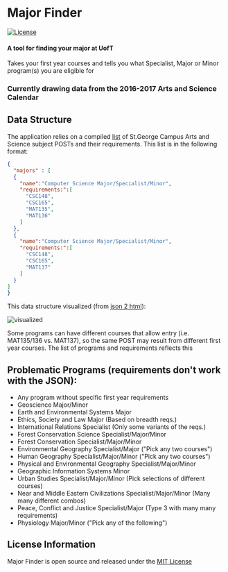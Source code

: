 # Major Finder

[![License](https://img.shields.io/badge/License-MIT-blue.svg)]()

#### A tool for finding your major at UofT

Takes your first year courses and tells you what Specialist, Major or Minor
program(s) you are eligible for

### Currently drawing data from the 2016-2017 Arts and Science Calendar

## Data Structure

The application relies on a compiled [list](https://raw.githubusercontent.com/patrickleweryharris/major-finder/master/majors.json) of St.George Campus Arts and Science subject POSTs and their requirements. This list is in the following format:

```json
{
  "majors" : [
  {
    "name":"Computer Science Major/Specialist/Minor",
    "requirements:":[
      "CSC148",
      "CSC165",
      "MAT135",
      "MAT136"
    ]
  },
  {
    "name":"Computer Science Major/Specialist/Minor",
    "requirements:":[
      "CSC148",
      "CSC165",
      "MAT137"
    ]
  }
]
}
```

This data structure visualized (from [json 2 html](http://json.bloople.net/)):

![visualized](https://raw.githubusercontent.com/patrickleweryharris/major-finder/master/json-visual.png)

Some programs can have different courses that allow entry (i.e. MAT135/136 vs. MAT137), so the same POST may result from different first year courses. The list of programs and requirements reflects this

## Problematic Programs (requirements don't work with the JSON):
  - Any program without specific first year requirements
  - Geoscience Major/Minor
  - Earth and Environmental Systems Major
  - Ethics, Society and Law Major (Based on breadth reqs.)
  - International Relations Specialist (Only some variants of the reqs.)
  - Forest Conservation Science Specialist/Major/Minor
  - Forest Conservation Specialist/Major/Minor
  - Environmental Geography Specialist/Major ("Pick any two courses")
  - Human Geography Specialist/Major/Minor ("Pick any two courses")
  - Physical and Environmental Geography Specialist/Major/Minor
  - Geographic Information Systems Minor
  - Urban Studies Specialist/Major/Minor (Pick selections of different courses)
  - Near and Middle Eastern Civilizations Specialist/Major/Minor (Many many different combos)
  - Peace, Conflict and Justice Specialist/Major (Type 3 with many many requirements)
  - Physiology Major/Minor ("Pick any of the following")

## License Information

Major Finder is open source and released under the [MIT License](https://raw.githubusercontent.com/patrickleweryharris/major-finder/master/LICENSE)
